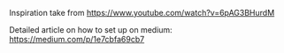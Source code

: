 Inspiration take from https://www.youtube.com/watch?v=6pAG3BHurdM

Detailed article on how to set up on medium: https://medium.com/p/1e7cbfa69cb7
